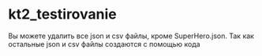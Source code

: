 # kt2_testirovanie
Вы можете удалить все json и csv файлы, кроме SuperHero.json. Так как остальные json и csv файлы создаются с помощью кода 
